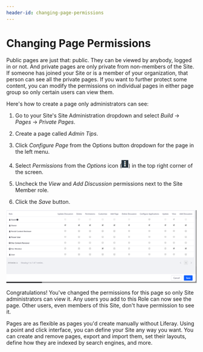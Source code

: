 ```yaml
---
header-id: changing-page-permissions
---
```


# Changing Page Permissions

Public pages are just that: public. They can be viewed by anybody, logged in or
not. And private pages are only private from non-members of the Site. If someone
has joined your Site or is a member of your organization, that person can see
all the private pages. If you want to further protect some content, you can
modify the permissions on individual pages in either page group so only certain
users can view them.

Here's how to create a page only administrators can see: 

1.  Go to your Site's Site Administration dropdown and select *Build*
    &rarr; *Pages* &rarr; *Private Pages*. 

2.  Create a page called *Admin Tips*.

3.  Click *Configure Page* from the Options button dropdown for the page in the
    left menu.

4.  Select *Permissions* from the *Options* icon
    (![Options](../../../../../images/icon-options.png)) in the top right corner of
    the screen.

4.  Uncheck the *View* and *Add Discussion* permissions next to the Site Member
    role.

5.  Click the *Save* button.

![Figure 1: The Permissions offer a plethora of options for each role.](../../../../../images/web-content-page-permissions.png)

Congratulations! You've changed the permissions for this page so only Site
administrators can view it. Any users you add to this Role can now see the page.
Other users, even members of this Site, don't have permission to see it.

Pages are as flexible as pages you'd create manually without Liferay. Using
a point and click interface, you can define your Site any way you want. You can
create and remove pages, export and import them, set their layouts, define how
they are indexed by search engines, and more.
